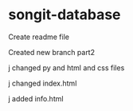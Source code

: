 # songit-database
Create readme file

Created new branch part2

j changed py and html and css files

j changed index.html

j added info.html